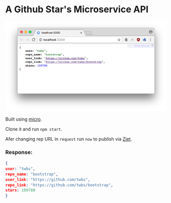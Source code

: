 # A Github Star's Microservice API

![Screenshot](Screenshot.png "A Github Star's Microservice API")

Built using [micro](https://github.com/zeit/micro).

Clone it and run `npm start`.

Afer changing rep URL in `request` run `now` to publish via [Ziet](https://zeit.co/docs/examples/json-api). 

### Response: 

```json
{
user: "twbs",
repo_name: "bootstrap",
user_link: "https://github.com/twbs",
repo_link: "https://github.com/twbs/bootstrap",
stars: 109780
}
```